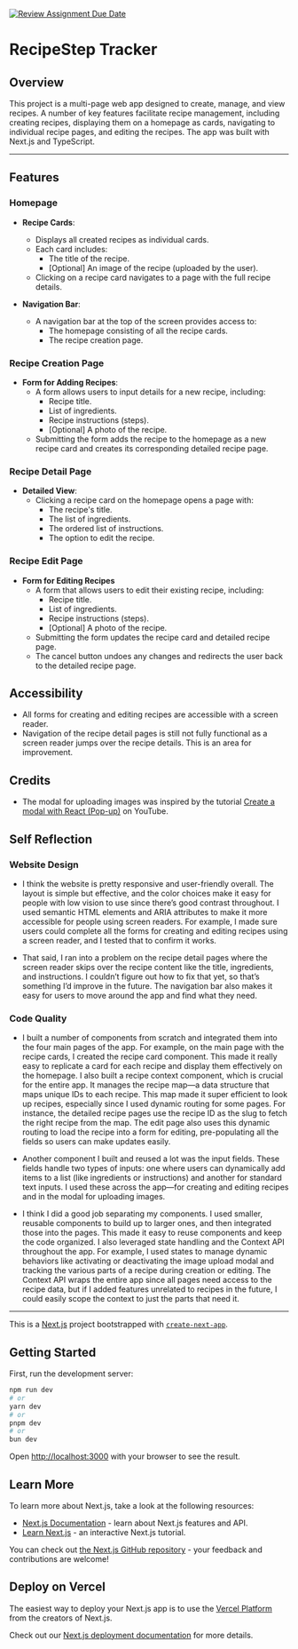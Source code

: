 [![Review Assignment Due Date](https://classroom.github.com/assets/deadline-readme-button-22041afd0340ce965d47ae6ef1cefeee28c7c493a6346c4f15d667ab976d596c.svg)](https://classroom.github.com/a/wEmr3Vja)

# RecipeStep Tracker

## Overview
This project is a multi-page web app designed to create, manage, and view recipes. A number of key features facilitate recipe management, including creating recipes, displaying them on a homepage as cards, navigating to individual recipe pages, and editing the recipes. The app was built with Next.js and TypeScript.

---

## Features

### Homepage
- **Recipe Cards**:
  - Displays all created recipes as individual cards.
  - Each card includes:
    - The title of the recipe.
    - [Optional] An image of the recipe (uploaded by the user).
  - Clicking on a recipe card navigates to a page with the full recipe details.

- **Navigation Bar**:
  - A navigation bar at the top of the screen provides access to:
    - The homepage consisting of all the recipe cards.
    - The recipe creation page.

### Recipe Creation Page
- **Form for Adding Recipes**:
  - A form allows users to input details for a new recipe, including:
    - Recipe title.
    - List of ingredients.
    - Recipe instructions (steps).
    - [Optional] A photo of the recipe.
  - Submitting the form adds the recipe to the homepage as a new recipe card and creates its corresponding detailed recipe page.

### Recipe Detail Page
- **Detailed View**:
  - Clicking a recipe card on the homepage opens a page with:
    - The recipe's title.
    - The list of ingredients.
    - The ordered list of instructions.
    - The option to edit the recipe.
   
### Recipe Edit Page
- **Form for Editing Recipes**
  - A form that allows users to edit their existing recipe, including:
    - Recipe title.
    - List of ingredients.
    - Recipe instructions (steps).
    - [Optional] A photo of the recipe.
  - Submitting the form updates the recipe card and detailed recipe page.
  - The cancel button undoes any changes and redirects the user back to the detailed recipe page.
 
## Accessibility

- All forms for creating and editing recipes are accessible with a screen reader.
- Navigation of the recipe detail pages is still not fully functional as a screen reader jumps over the recipe details. This is an area for improvement.

## Credits

- The modal for uploading images was inspired by the tutorial [Create a modal with React (Pop-up)](https://www.youtube.com/watch?v=9DwGahSqcEc) on YouTube.

## Self Reflection

### Website Design

- I think the website is pretty responsive and user-friendly overall. The layout is simple but effective, and the color choices make it easy for people with low vision to use since there’s good contrast throughout. I used semantic HTML elements and ARIA attributes to make it more accessible for people using screen readers. For example, I made sure users could complete all the forms for creating and editing recipes using a screen reader, and I tested that to confirm it works.

- That said, I ran into a problem on the recipe detail pages where the screen reader skips over the recipe content like the title, ingredients, and instructions. I couldn’t figure out how to fix that yet, so that’s something I’d improve in the future. The navigation bar also makes it easy for users to move around the app and find what they need.

### Code Quality

- I built a number of components from scratch and integrated them into the four main pages of the app. For example, on the main page with the recipe cards, I created the recipe card component. This made it really easy to replicate a card for each recipe and display them effectively on the homepage. I also built a recipe context component, which is crucial for the entire app. It manages the recipe map—a data structure that maps unique IDs to each recipe. This map made it super efficient to look up recipes, especially since I used dynamic routing for some pages. For instance, the detailed recipe pages use the recipe ID as the slug to fetch the right recipe from the map. The edit page also uses this dynamic routing to load the recipe into a form for editing, pre-populating all the fields so users can make updates easily.

- Another component I built and reused a lot was the input fields. These fields handle two types of inputs: one where users can dynamically add items to a list (like ingredients or instructions) and another for standard text inputs. I used these across the app—for creating and editing recipes and in the modal for uploading images.

- I think I did a good job separating my components. I used smaller, reusable components to build up to larger ones, and then integrated those into the pages. This made it easy to reuse components and keep the code organized. I also leveraged state handling and the Context API throughout the app. For example, I used states to manage dynamic behaviors like activating or deactivating the image upload modal and tracking the various parts of a recipe during creation or editing. The Context API wraps the entire app since all pages need access to the recipe data, but if I added features unrelated to recipes in the future, I could easily scope the context to just the parts that need it.

---

This is a [Next.js](https://nextjs.org) project bootstrapped with [`create-next-app`](https://nextjs.org/docs/app/api-reference/cli/create-next-app).

## Getting Started

First, run the development server:

```bash
npm run dev
# or
yarn dev
# or
pnpm dev
# or
bun dev
```

Open [http://localhost:3000](http://localhost:3000) with your browser to see the result.

## Learn More

To learn more about Next.js, take a look at the following resources:

- [Next.js Documentation](https://nextjs.org/docs) - learn about Next.js features and API.
- [Learn Next.js](https://nextjs.org/learn) - an interactive Next.js tutorial.

You can check out [the Next.js GitHub repository](https://github.com/vercel/next.js) - your feedback and contributions are welcome!

## Deploy on Vercel

The easiest way to deploy your Next.js app is to use the [Vercel Platform](https://vercel.com/new?utm_medium=default-template&filter=next.js&utm_source=create-next-app&utm_campaign=create-next-app-readme) from the creators of Next.js.

Check out our [Next.js deployment documentation](https://nextjs.org/docs/app/building-your-application/deploying) for more details.

